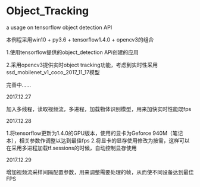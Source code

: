 # Object_Tracking
a usage on tensorflow object detection API

本例程采用win10 + py3.6 + tensorflow1.4.0 + opencv3的组合

1.使用tensorflow提供的object_detection APi创建的应用

2.采用opencv3提供实时object tracking功能，考虑到实时性采用ssd_mobilenet_v1_coco_2017_11_17模型

完善中......

2017.12.27

加入多线程，读取视频流，多进程，加载物体识别模型，用来加快实时性能既fps

2017.12.28

1.将tensorflow更新为1.4.0的GPU版本，使用的显卡为Geforce 940M（笔记本），相关参数作调整以达到最佳fps
2.将显卡的显存使用修改为按需，这样可以在采用多进程加载tf.sessions的时候，自动控制显存使用

2017.12.29

增加视频流采样间隔配置参数，用来调整需要处理的帧，从而使不同设备达到最佳FPS